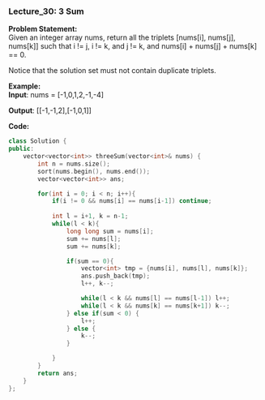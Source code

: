 ### Lecture_30: 3 Sum

**Problem Statement:** <br/>
Given an integer array nums, return all the triplets [nums[i], nums[j], nums[k]] such that i != j, i != k, and j != k, and nums[i] + nums[j] + nums[k] == 0.

Notice that the solution set must not contain duplicate triplets.

**Example:** <br/>
**Input**: nums = [-1,0,1,2,-1,-4]

**Output**: [[-1,-1,2],[-1,0,1]]


**Code:** <br/>
```cpp
class Solution {
public:
    vector<vector<int>> threeSum(vector<int>& nums) {
        int n = nums.size();
        sort(nums.begin(), nums.end());
        vector<vector<int>> ans;

        for(int i = 0; i < n; i++){
            if(i != 0 && nums[i] == nums[i-1]) continue;
            
            int l = i+1, k = n-1;
            while(l < k){
                long long sum = nums[i];
                sum += nums[l];
                sum += nums[k];

                if(sum == 0){
                    vector<int> tmp = {nums[i], nums[l], nums[k]};
                    ans.push_back(tmp);
                    l++, k--;

                    while(l < k && nums[l] == nums[l-1]) l++;
                    while(l < k && nums[k] == nums[k+1]) k--;
                } else if(sum < 0) {
                    l++;
                } else {
                    k--;
                }

            }
        }
        return ans;
    }
};
```